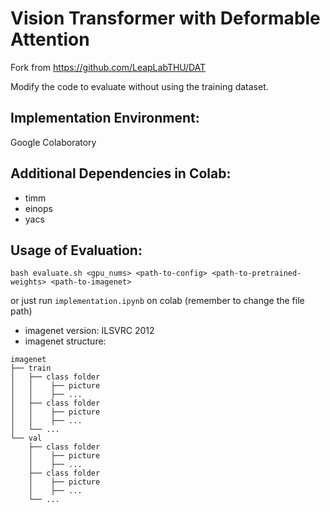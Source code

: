 # Vision Transformer with Deformable Attention

Fork from https://github.com/LeapLabTHU/DAT

Modify the code to evaluate without using the training dataset.

## Implementation Environment:

Google Colaboratory

## Additional Dependencies in Colab:
- timm 
- einops
- yacs

## Usage of Evaluation:
```
bash evaluate.sh <gpu_nums> <path-to-config> <path-to-pretrained-weights> <path-to-imagenet>
```
or just run `implementation.ipynb` on colab (remember to change the file path)

- imagenet version: ILSVRC 2012
- imagenet structure:
```
imagenet
├── train
│   ├── class folder
│   │    ├── picture
│   │    ├── ...
│   ├── class folder
│   │    ├── picture
│   │    ├── ...
│   └── ...
└── val                   
    ├── class folder
    │    ├── picture
    │    ├── ...
    ├── class folder
    │    ├── picture
    │    ├── ...
    └── ...            
```


